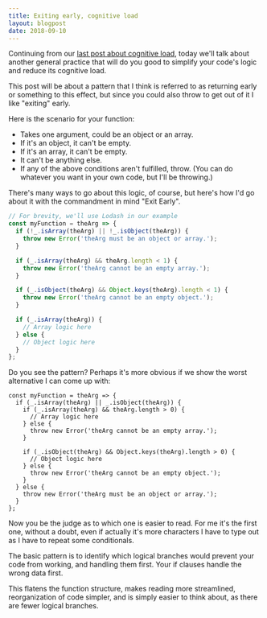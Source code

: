 ```yaml
---
title: Exiting early, cognitive load
layout: blogpost
date: 2018-09-10
---
```

Continuing from our [last post about cognitive load][last-post], today we'll
talk about another general practice that will do you good to simplify your
code's logic and reduce its cognitive load.

[last-post]: 2018-09-01-assigning-variables-cognitive-load.html

This post will be about a pattern that I think is referred to as returning early
or something to this effect, but since you could also throw to get out of it
I like "exiting" early.

Here is the scenario for your function:

- Takes one argument, could be an object or an array.
- If it's an object, it can't be empty.
- If it's an array, it can't be empty.
- It can't be anything else.
- If any of the above conditions aren't fulfilled, throw.  (You can do whatever
  you want in your own code, but I'll be throwing.)

There's many ways to go about this logic, of course, but here's how I'd go about
it with the commandment in mind "Exit Early".

```js
// For brevity, we'll use Lodash in our example
const myFunction = theArg => {
  if (!_.isArray(theArg) || !_.isObject(theArg)) {
    throw new Error('theArg must be an object or array.');
  }

  if (_.isArray(theArg) && theArg.length < 1) {
    throw new Error('theArg cannot be an empty array.');
  }

  if (_.isObject(theArg) && Object.keys(theArg).length < 1) {
    throw new Error('theArg cannot be an empty object.');
  }

  if (_.isArray(theArg)) {
    // Array logic here
  } else {
    // Object logic here
  }
};
```

Do you see the pattern?  Perhaps it's more obvious if we show the worst
alternative I can come up with:

```
const myFunction = theArg => {
  if (_.isArray(theArg) || _.isObject(theArg)) {
    if (_.isArray(theArg) && theArg.length > 0) {
      // Array logic here
    } else {
      throw new Error('theArg cannot be an empty array.');
    }
    
    if (_.isObject(theArg) && Object.keys(theArg).length > 0) {
      // Object logic here
    } else {
      throw new Error('theArg cannot be an empty object.');
    }
  } else {
    throw new Error('theArg must be an object or array.');
  }
};
```

Now you be the judge as to which one is easier to read.  For me it's the first
one, without a doubt, even if actually it's more characters I have to type out
as I have to repeat some conditionals.

The basic pattern is to identify which logical branches would prevent your code
from working, and handling them first.  Your if clauses handle the wrong data
first.

This flatens the function structure, makes reading more streamlined,
reorganization of code simpler, and is simply easier to think about, as there
are fewer logical branches.

